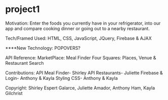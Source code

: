 # project1
Motivation: 
Enter the foods you currently have in your refrigerator, into our app and compare cooking dinner or going out to a nearby restaurant. 

Tech/Framed Used: 
HTML, CSS, JavaScript, JQuery, Firebase & AJAX

****New Technology: POPOVERS?

API Reference: 
MarketPlace: Meal Finder 
Four Squares: Places, Venue & Restaurant Search 

Contributions:
API Meal Finder- Shirley 
API Restaurants- Juliette 
Firebase & Login- Anthony & Kayla
Styling CSS- Anthony & Kayla 

Copyright: 
Shirley Espert Galarce, Juliette Amador, Anthony Ham, Kayla Gilchrist
